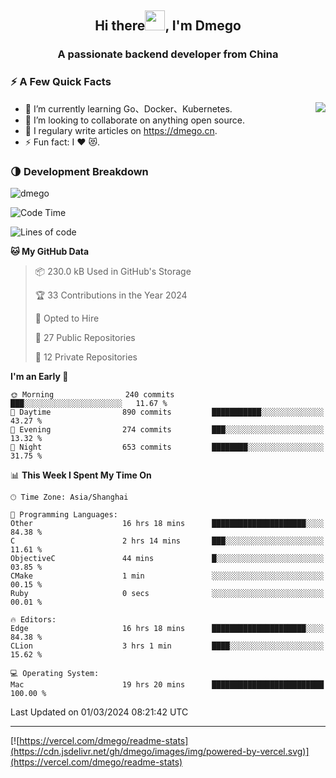 <h2 align="center">Hi there<img src="https://cdn.jsdelivr.net/gh/dmego/images/img/Hi.gif" height="32" />, I'm Dmego </h2>
<h3 align="center">A passionate backend developer from China</h3>

### ⚡️ A Few Quick Facts

<img align="right" src="https://readme-stats-dmego.vercel.app/api?username=dmego&show_icons=true&icon_color=1573B3&hide_title=true&text_color=718096&bg_color=00000000&hide_border=true"/>

<ul>
    <li> 🌱 I’m currently learning Go、Docker、Kubernetes.</li>
    <li> 👯 I’m looking to collaborate on anything open source.</li>
    <li> 📝 I regulary write articles on <a href="https://dmego.cn">https://dmego.cn</a>.</li>
    <li> ⚡ Fun fact: I ❤️ 😻.</li>
</ul>

### 🌗 Development Breakdown

<img src="https://komarev.com/ghpvc/?username=dmego" alt="dmego" />

<!--START_SECTION:waka-->
![Code Time](http://img.shields.io/badge/Code%20Time-2%2C578%20hrs%2048%20mins-blue)

![Lines of code](https://img.shields.io/badge/From%20Hello%20World%20I%27ve%20Written-685.5%20thousand%20lines%20of%20code-blue)

**🐱 My GitHub Data** 

> 📦 230.0 kB Used in GitHub's Storage 
 > 
> 🏆 33 Contributions in the Year 2024
 > 
> 💼 Opted to Hire
 > 
> 📜 27 Public Repositories 
 > 
> 🔑 12 Private Repositories 
 > 
**I'm an Early 🐤** 

```text
🌞 Morning                240 commits         ███░░░░░░░░░░░░░░░░░░░░░░   11.67 % 
🌆 Daytime                890 commits         ███████████░░░░░░░░░░░░░░   43.27 % 
🌃 Evening                274 commits         ███░░░░░░░░░░░░░░░░░░░░░░   13.32 % 
🌙 Night                  653 commits         ████████░░░░░░░░░░░░░░░░░   31.75 % 
```


📊 **This Week I Spent My Time On** 

```text
🕑︎ Time Zone: Asia/Shanghai

💬 Programming Languages: 
Other                    16 hrs 18 mins      █████████████████████░░░░   84.38 % 
C                        2 hrs 14 mins       ███░░░░░░░░░░░░░░░░░░░░░░   11.61 % 
ObjectiveC               44 mins             █░░░░░░░░░░░░░░░░░░░░░░░░   03.85 % 
CMake                    1 min               ░░░░░░░░░░░░░░░░░░░░░░░░░   00.15 % 
Ruby                     0 secs              ░░░░░░░░░░░░░░░░░░░░░░░░░   00.01 % 

🔥 Editors: 
Edge                     16 hrs 18 mins      █████████████████████░░░░   84.38 % 
CLion                    3 hrs 1 min         ████░░░░░░░░░░░░░░░░░░░░░   15.62 % 

💻 Operating System: 
Mac                      19 hrs 20 mins      █████████████████████████   100.00 % 
```


 Last Updated on 01/03/2024 08:21:42 UTC
<!--END_SECTION:waka-->

---

[![https://vercel.com/dmego/readme-stats](https://cdn.jsdelivr.net/gh/dmego/images/img/powered-by-vercel.svg)](https://vercel.com/dmego/readme-stats)

